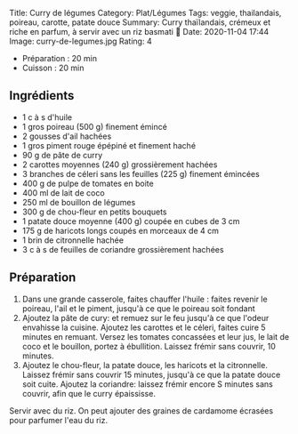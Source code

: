 Title: Curry de légumes
Category: Plat/Légumes
Tags: veggie, thailandais, poireau, carotte, patate douce
Summary: Curry thaïlandais, crémeux et riche en parfum, à servir avec un riz basmati 🍚
Date:  2020-11-04 17:44
Image: curry-de-legumes.jpg
Rating: 4

- Préparation : 20 min
- Cuisson : 20 min

## Ingrédients
- 1 c à s d'huile
- 1 gros poireau (500 g) finement émincé
- 2 gousses d'ail hachées
- 1 gros piment rouge épépiné et finement haché
- 90 g de pâte de curry
- 2 carottes moyennes (240 g) grossièrement hachées
- 3 branches de céleri sans les feuilles (225 g) finement émincées
- 400 g de pulpe de tomates en boite
- 400 ml de lait de coco
- 250 ml de bouillon de légumes
- 300 g de chou-fleur en petits bouquets
- 1 patate douce moyenne (400 g) coupée en cubes de 3 cm
- 175 g de haricots longs coupés en morceaux de 4 cm
- 1 brin de citronnelle hachée
- 3 c à s de feuilles de coriandre grossièrement hachées


## Préparation
1. Dans une grande casserole, faites chauffer l'huile : faites revenir le poireau, l'ail et le piment, jusqu'à ce que le poireau soit fondant
2. Ajoutez la pâte de cury: et remuez sur le feu jusqu'à ce que l'odeur envahisse la cuisine. Ajoutez les carottes et le céleri, faites cuire 5 minutes en remuant. Versez les tomates concassées et leur jus, le lait de coco et le bouillon, portez à ébullition. Laissez frémir sans couvrir, 10 minutes.
3. Ajoutez le chou-fleur, la patate douce, les haricots et la citronnelle. Laissez frémir sans couvrir 15 minutes, jusqu'à ce que la patate douce soit cuite. Ajoutez la coriandre: laissez frémir encore S minutes sans couvrir, afin que le curry épaississe.

Servir avec du riz. On peut ajouter des graines de cardamome écrasées pour parfumer l'eau du riz.